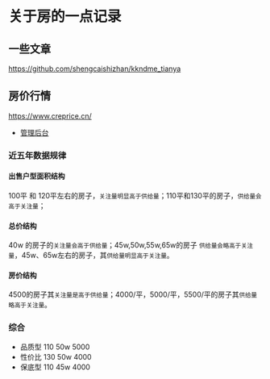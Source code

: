 # 关于房的一点记录
  
## 一些文章
https://github.com/shengcaishizhan/kkndme_tianya
## 房价行情
https://www.creprice.cn/
- [管理后台](https://www.creprice.cn/backend.php/)

### 近五年数据规律
#### 出售户型面积结构
100平 和 120平左右的房子，`关注量明显高于供给量`；110平和130平的房子，`供给量会高于关注量`；
#### 总价结构
40w 的房子的`关注量会高于供给量`；45w,50w,55w,65w的房子 `供给量会略高于关注量`，45w、65w左右的房子，其`供给量明显高于关注量`。
#### 房价结构
4500的房子其`关注量是高于供给量`；4000/平，5000/平，5500/平的房子其`供给量略高于关注量`。

### 综合
- 品质型 110 50w  5000
- 性价比 130 50w  4000
- 保底型   110 45w  4000
